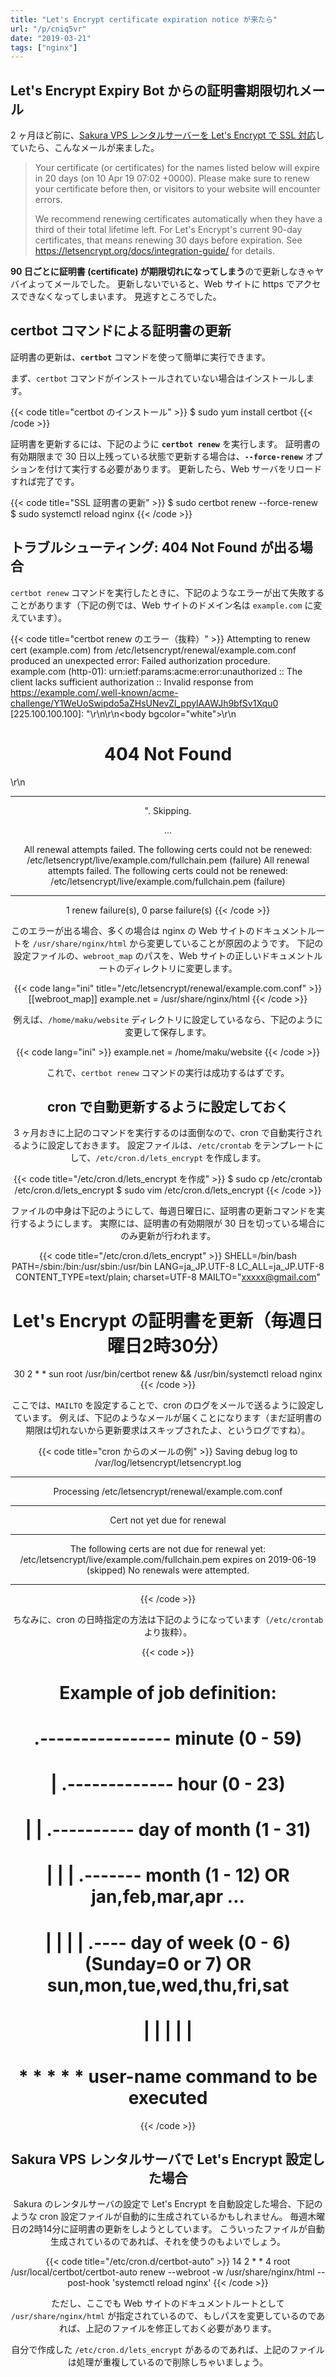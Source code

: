 ```yaml
---
title: "Let's Encrypt certificate expiration notice が来たら"
url: "/p/cniq5vr"
date: "2019-03-21"
tags: ["nginx"]
---
```


Let's Encrypt Expiry Bot からの証明書期限切れメール
----

2 ヶ月ほど前に、[Sakura VPS レンタルサーバーを Let's Encrypt で SSL 対応](/p/xkpjfcf)していたら、こんなメールが来ました。

> Your certificate (or certificates) for the names listed below will expire in 20 days (on 10 Apr 19 07:02 +0000). Please make sure to renew your certificate before then, or visitors to your website will encounter errors.
>
> We recommend renewing certificates automatically when they have a third of their
total lifetime left. For Let's Encrypt's current 90-day certificates, that means
renewing 30 days before expiration. See
https://letsencrypt.org/docs/integration-guide/ for details.

**90 日ごとに証明書 (certificate) が期限切れになってしまう**ので更新しなきゃヤバイよってメールでした。
更新しないでいると、Web サイトに https でアクセスできなくなってしまいます。
見逃すところでした。


certbot コマンドによる証明書の更新
----

証明書の更新は、**`certbot`** コマンドを使って簡単に実行できます。

まず、`certbot` コマンドがインストールされていない場合はインストールします。

{{< code title="certbot のインストール" >}}
$ sudo yum install certbot
{{< /code >}}

証明書を更新するには、下記のように **`certbot renew`** を実行します。
証明書の有効期限まで 30 日以上残っている状態で更新する場合は、**`--force-renew`** オプションを付けて実行する必要があります。
更新したら、Web サーバをリロードすれば完了です。

{{< code title="SSL 証明書の更新" >}}
$ sudo certbot renew --force-renew
$ sudo systemctl reload nginx
{{< /code >}}


トラブルシューティング: 404 Not Found が出る場合
----

`certbot renew` コマンドを実行したときに、下記のようなエラーが出て失敗することがあります（下記の例では、Web サイトのドメイン名は `example.com` に変えています）。

{{< code title="certbot renew のエラー（抜粋）" >}}
Attempting to renew cert (example.com) from /etc/letsencrypt/renewal/example.com.conf produced an unexpected error: Failed authorization procedure. example.com (http-01): urn:ietf:params:acme:error:unauthorized :: The client lacks sufficient authorization :: Invalid response from https://example.com/.well-known/acme-challenge/Y1WeUoSwipdo5aZHsUNevZl_ppylAAWJh9bfSv1Xqu0 [225.100.100.100]: "<html>\r\n<head><title>404 Not Found</title></head>\r\n<body bgcolor=\"white\">\r\n<center><h1>404 Not Found</h1></center>\r\n<hr><center>". Skipping.

...

All renewal attempts failed. The following certs could not be renewed:
  /etc/letsencrypt/live/example.com/fullchain.pem (failure)
All renewal attempts failed. The following certs could not be renewed:
  /etc/letsencrypt/live/example.com/fullchain.pem (failure)
- - - - - - - - - - - - - - - - - - - - - - - - - - - - - - - - - - - - - - - -
1 renew failure(s), 0 parse failure(s)
{{< /code >}}

このエラーが出る場合、多くの場合は nginx の Web サイトのドキュメントルートを `/usr/share/nginx/html` から変更していることが原因のようです。
下記の設定ファイルの、`webroot_map` のパスを、Web サイトの正しいドキュメントルートのディレクトリに変更します。

{{< code lang="ini" title="/etc/letsencrypt/renewal/example.com.conf" >}}
[[webroot_map]]
example.net = /usr/share/nginx/html
{{< /code >}}

例えば、`/home/maku/website` ディレクトリに設定しているなら、下記のように変更して保存します。

{{< code lang="ini" >}}
example.net = /home/maku/website
{{< /code >}}

これで、`certbot renew` コマンドの実行は成功するはずです。


cron で自動更新するように設定しておく
----

3 ヶ月おきに上記のコマンドを実行するのは面倒なので、cron で自動実行されるように設定しておきます。
設定ファイルは、`/etc/crontab` をテンプレートにして、`/etc/cron.d/lets_encrypt` を作成します。

{{< code title="/etc/cron.d/lets_encrypt を作成" >}}
$ sudo cp /etc/crontab /etc/cron.d/lets_encrypt
$ sudo vim /etc/cron.d/lets_encrypt
{{< /code >}}

ファイルの中身は下記のようにして、毎週日曜日に、証明書の更新コマンドを実行するようにします。
実際には、証明書の有効期限が 30 日を切っている場合にのみ更新が行われます。

{{< code title="/etc/cron.d/lets_encrypt" >}}
SHELL=/bin/bash
PATH=/sbin:/bin:/usr/sbin:/usr/bin
LANG=ja_JP.UTF-8
LC_ALL=ja_JP.UTF-8
CONTENT_TYPE=text/plain; charset=UTF-8
MAILTO="xxxxx@gmail.com"

# Let's Encrypt の証明書を更新（毎週日曜日2時30分）
30 2 * * sun root /usr/bin/certbot renew && /usr/bin/systemctl reload nginx
{{< /code >}}

ここでは、`MAILTO` を設定することで、cron のログをメールで送るように設定しています。
例えば、下記のようなメールが届くことになります（まだ証明書の期限は切れないから更新要求はスキップされたよ、というログですね）。

{{< code title="cron からのメールの例" >}}
Saving debug log to /var/log/letsencrypt/letsencrypt.log

- - - - - - - - - - - - - - - - - - - - - - - - - - - - - - - - - - - - - - - -
Processing /etc/letsencrypt/renewal/example.com.conf
- - - - - - - - - - - - - - - - - - - - - - - - - - - - - - - - - - - - - - - -
Cert not yet due for renewal

- - - - - - - - - - - - - - - - - - - - - - - - - - - - - - - - - - - - - - - -

The following certs are not due for renewal yet:
  /etc/letsencrypt/live/example.com/fullchain.pem expires on 2019-06-19 (skipped)
No renewals were attempted.
- - - - - - - - - - - - - - - - - - - - - - - - - - - - - - - - - - - - - - - -
{{< /code >}}

ちなみに、cron の日時指定の方法は下記のようになっています（`/etc/crontab` より抜粋）。

{{< code >}}
# Example of job definition:
# .---------------- minute (0 - 59)
# |  .------------- hour (0 - 23)
# |  |  .---------- day of month (1 - 31)
# |  |  |  .------- month (1 - 12) OR jan,feb,mar,apr ...
# |  |  |  |  .---- day of week (0 - 6) (Sunday=0 or 7) OR sun,mon,tue,wed,thu,fri,sat
# |  |  |  |  |
# *  *  *  *  * user-name  command to be executed
{{< /code >}}


Sakura VPS レンタルサーバで Let's Encrypt 設定した場合
----

Sakura のレンタルサーバの設定で Let's Encrypt を自動設定した場合、下記のような cron 設定ファイルが自動的に生成されているかもしれません。
毎週木曜日の2時14分に証明書の更新をしようとしています。
こういったファイルが自動生成されているのであれば、それを使うのもよいでしょう。

{{< code title="/etc/cron.d/certbot-auto" >}}
14 2 * * 4 root /usr/local/certbot/certbot-auto renew --webroot -w /usr/share/nginx/html --post-hook 'systemctl reload nginx'
{{< /code >}}

ただし、ここでも Web サイトのドキュメントルートとして `/usr/share/nginx/html` が指定されているので、もしパスを変更しているのであれば、上記のファイルを修正しておく必要があります。

自分で作成した `/etc/cron.d/lets_encrypt` があるのであれば、上記のファイルは処理が重複しているので削除しちゃいましょう。

